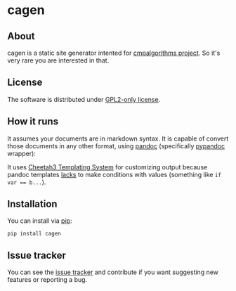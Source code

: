 # cagen

## About

cagen is a static site generator intented for [cmpalgorithms project](https://sr.ht/~somenxavierb/cmpalgorithms/). So it's very rare you are interested in that.

## License
The software is distributed under [GPL2-only license](https://www.gnu.org/licenses/old-licenses/gpl-2.0.txt).

## How it runs

It assumes your documents are in markdown syntax. It is capable of convert those documents in any other format, using [pandoc](https://pandoc.org/) (specifically [pypandoc](https://github.com/JessicaTegner/pypandoc) wrapper):

It uses [Cheetah3 Templating System](https://cheetahtemplate.org/) for customizing output because pandoc templates [lacks](https://pandoc.org/MANUAL.html#conditionals) to make conditions with values (something like `if var == b...`).

## Installation

You can install via [pip](https://pypi.org/project/cagen/):

```
pip install cagen
```

## Issue tracker

You can see the [issue tracker](https://todo.sr.ht/~somenxavierb/cagen-tasks) and contribute if you want suggesting new features or reporting a bug.
